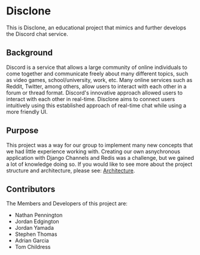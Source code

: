 # Disclone

This is Disclone, an educational project that mimics and further develops the Discord chat service.

## Background

Discord is a service that allows a large community of online individuals to come together and communicate freely about many different topics, such as video games, school/university, work, etc. Many online services such as Reddit, Twitter, among others, allow users to interact with each other in a forum or thread format. Discord's innovative approach allowed users to interact with each other in real-time. Disclone aims to connect users intuitively using this established approach of real-time chat while using a more friendly UI.

## Purpose

This project was a way for our group to implement many new concepts that we had little experience working with. Creating our own asnychronous application with Django Channels and Redis was a challenge, but we gained a lot of knowledge doing so. If you would like to see more about the project structure and architecture, please see: [Architecture](./docs/architecture.md).

## Contributors

The Members and Developers of this project are:

- Nathan Pennington
- Jordan Edgington
- Jordan Yamada
- Stephen Thomas
- Adrian Garcia
- Tom Childress
